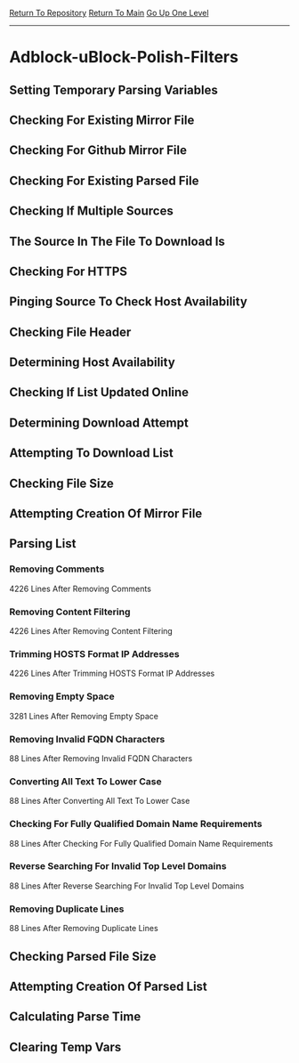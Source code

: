 [Return To Repository](https://github.com/deathbybandaid/piholeparser/)
[Return To Main](https://github.com/deathbybandaid/piholeparser/blob/master/RecentRunLogs/Mainlog.md)
[Go Up One Level](https://github.com/deathbybandaid/piholeparser/blob/master/RecentRunLogs/TopLevelScripts/30-Processing-External-Blacklists.md)
____________________________________
# Adblock-uBlock-Polish-Filters
## Setting Temporary Parsing Variables
## Checking For Existing Mirror File
## Checking For Github Mirror File
## Checking For Existing Parsed File
## Checking If Multiple Sources
## The Source In The File To Download Is
## Checking For HTTPS
## Pinging Source To Check Host Availability
## Checking File Header
## Determining Host Availability
## Checking If List Updated Online
## Determining Download Attempt
## Attempting To Download List
## Checking File Size
## Attempting Creation Of Mirror File
## Parsing List
### Removing Comments
4226 Lines After Removing Comments
### Removing Content Filtering
4226 Lines After Removing Content Filtering
### Trimming HOSTS Format IP Addresses
4226 Lines After Trimming HOSTS Format IP Addresses
### Removing Empty Space
3281 Lines After Removing Empty Space
### Removing Invalid FQDN Characters
88 Lines After Removing Invalid FQDN Characters
### Converting All Text To Lower Case
88 Lines After Converting All Text To Lower Case
### Checking For Fully Qualified Domain Name Requirements
88 Lines After Checking For Fully Qualified Domain Name Requirements
### Reverse Searching For Invalid Top Level Domains
88 Lines After Reverse Searching For Invalid Top Level Domains
### Removing Duplicate Lines
88 Lines After Removing Duplicate Lines
## Checking Parsed File Size
## Attempting Creation Of Parsed List
## Calculating Parse Time
## Clearing Temp Vars
